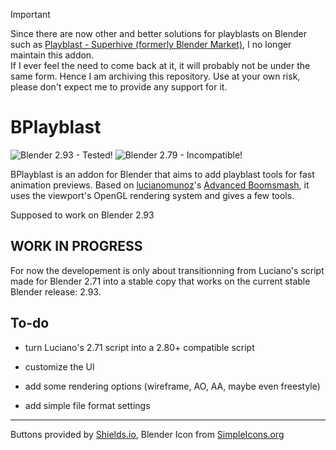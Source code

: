> [!IMPORTANT]
>
> Since there are now other and better solutions for playblasts on Blender such as [Playblast - Superhive (formerly Blender Market)](https://superhivemarket.com/products/playblast), I no longer maintain this addon.  
> If I ever feel the need to come back at it, it will probably not be under the same form. Hence I am archiving this repository. Use at your own risk, please don't expect me to provide any support for it.


# BPlayblast

![Blender 2.93 - Tested!](https://img.shields.io/badge/Blender%202.93-Tested-brightgreen?style=flat-square&logo=blender)
![Blender 2.79 - Incompatible!](https://img.shields.io/badge/Blender%202.79-Incompatible-critical?style=flat-square&logo=blender)

BPlayblast is an addon for Blender that aims to add playblast tools for fast animation previews. Based on [lucianomunoz](https://github.com/lucianomunoz)'s [Advanced Boomsmash](https://github.com/lucianomunoz/AdvancedBoomsmash), it uses the viewport's OpenGL rendering system and gives a few tools.

Supposed to work on Blender 2.93

## WORK IN PROGRESS

For now the developement is only about transitionning from Luciano's script made for Blender 2.71 into a stable copy that works on the current stable Blender release: 2.93.

## To-do

- turn Luciano's 2.71 script into a 2.80+ compatible script

- customize the UI

- add some rendering options (wireframe, AO, AA, maybe even freestyle)

- add simple file format settings

---

Buttons provided by [Shields.io](https://shields.io/), Blender Icon from [SimpleIcons.org](https://simpleicons.org/?q=blender)
